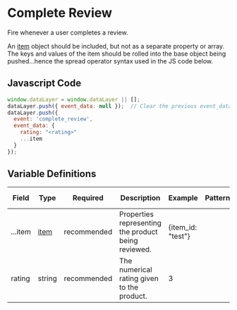 # Complete Review

Fire whenever a user completes a review. 

An [item](/schemas/item) object should be included, but not as a separate property or array. The keys and values of the item should be rolled into the base object being pushed...hence the spread operator syntax used in the JS code below.

## Javascript Code

```js
window.dataLayer = window.dataLayer || [];
dataLayer.push({ event_data: null });  // Clear the previous event_data object.
dataLayer.push({
  event: 'complete_review',
  event_data: {
    rating: "<rating>"
    ...item
  }
});
```

## Variable Definitions

|Field|Type|Required|Description|Example|Pattern|Min Length|Max Length|Minimum|Maximum|Multiple Of|
| --- | --- | --- | --- | --- | --- | --- | --- | --- | --- | --- |
|...item|[item](/schemas/item.md)|recommended|Properties representing the product being reviewed.|{item_id: "test"}
|rating|string|recommended|The numerical rating given to the product.|3|